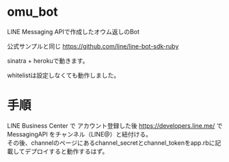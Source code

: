 # omu_bot
LINE Messaging APIで作成したオウム返しのBot

公式サンプルと同じ
https://github.com/line/line-bot-sdk-ruby  

sinatra + herokuで動きます。

whitelistは設定しなくても動作しました。

# 手順

LINE Business Center で アカウント登録した後 https://developers.line.me/ でMessagingAPI をチャンネル（LINE@）と紐付ける。  
その後、channelのページにあるchannel_secretとchannel_tokenをapp.rbに記載してデプロイすると動作するはず。
